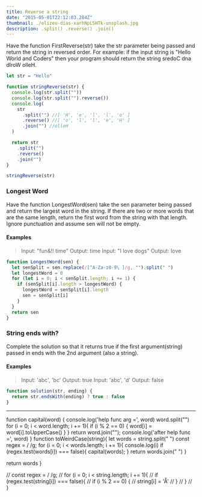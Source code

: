 ```yaml
---
title: Reverse a string
date: "2015-05-01T22:12:03.284Z"
thumbnail: ./elizeu-dias-xarhNpLSHTk-unsplash.jpg
description: .split() .reverse() .join()
---
```


Have the function FirstReverse(str) take the str parameter being passed and return the string in reversed order. For example: if the input string is "Hello World and Coders" then your program should return the string sredoC dna dlroW olleH.

```js
let str = "Hello"

function stringReverse(str) {
  console.log(str.split(""))
  console.log(str.split("").reverse())
  console.log(
    str
      .split("") //[ 'H', 'e', 'l', 'l', 'o' ]
      .reverse() //[ 'o', 'l', 'l', 'e', 'H' ]
      .join("") //olleH
  )

  return str
    .split("")
    .reverse()
    .join("")
}

stringReverse(str)
```

### Longest Word

Have the function LongestWord(sen) take the sen parameter being passed and return the largest word in the string. If there are two or more words that are the same length, return the first word from the string with that length. Ignore punctuation and assume sen will not be empty.

#### Examples

> Input: "fun&!! time"
> Output: time
> Input: "I love dogs"
> Output: love

```js
function LongestWord(sen) {
  let senSplit = sen.replace(/[^A-Za-z0-9\ ]/g, "").split(" ")
  let longestWord = 0
  for (let i = 0; i < senSplit.length; i += 1) {
    if (senSplit[i].length > longestWord) {
      longestWord = senSplit[i].length
      sen = senSplit[i]
    }
  }
  return sen
}
```

### String ends with?

Complete the solution so that it returns true if the first argument(string) passed in ends with the 2nd argument (also a string).

#### Examples

> Input: 'abc', 'bc'
> Output: true
> Input: 'abc', 'd'
> Output: false

```js
function solution(str, ending) {
  return str.endsWith(ending) ? true : false
}
```

---

function capital(word) {
console.log('help func arg =', word)
word.split("")
for (i = 0; i < word.length; i += 1){
if (i % 2 == 0) {
word[i] = word[i].toUpperCase()
}
}
return word.join("");
console.log('after help func =', word)
}
function toWeirdCase(string){
let words = string.split(" ")
const regex = / /g;
for (i = 0; i < words.length; i += 1){
console.log(i)
if (regex.test(words[i]) === false){
capital(words);
}
return words.join(" ")
}

return words
}

// const regex = / /g;
// for (i = 0; i < string.length; i += 1){
// if (regex.test(string[i]) === false){
// if (i % 2 == 0) {
// string[i] = 'Å'
// }
// }
// }
